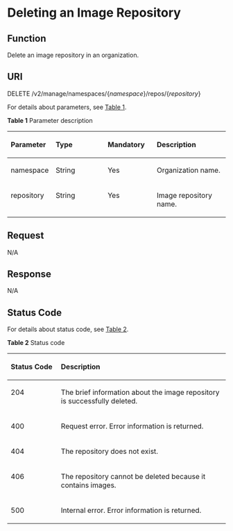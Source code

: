 # Deleting an Image Repository<a name="EN-US_TOPIC_0198655158"></a>

## Function<a name="section14905762191056"></a>

Delete an image repository in an organization.

## URI<a name="section10482810165331"></a>

DELETE /v2/manage/namespaces/\{_namespace_\}/repos/\{_repository_\}

For details about parameters, see  [Table 1](#table184146147323).

**Table  1**  Parameter description

<a name="table184146147323"></a>
<table><thead align="left"><tr id="row1415114163212"><th class="cellrowborder" valign="top" width="18.831883188318834%" id="mcps1.2.5.1.1"><p id="p9415114193219"><a name="p9415114193219"></a><a name="p9415114193219"></a>Parameter</p>
</th>
<th class="cellrowborder" valign="top" width="24.64246424642464%" id="mcps1.2.5.1.2"><p id="p15022419437"><a name="p15022419437"></a><a name="p15022419437"></a>Type</p>
</th>
<th class="cellrowborder" valign="top" width="22.63226322632263%" id="mcps1.2.5.1.3"><p id="p1450315424313"><a name="p1450315424313"></a><a name="p1450315424313"></a>Mandatory</p>
</th>
<th class="cellrowborder" valign="top" width="33.89338933893389%" id="mcps1.2.5.1.4"><p id="p841591415328"><a name="p841591415328"></a><a name="p841591415328"></a>Description</p>
</th>
</tr>
</thead>
<tbody><tr id="row941641411326"><td class="cellrowborder" valign="top" width="18.831883188318834%" headers="mcps1.2.5.1.1 "><p id="p8416314113213"><a name="p8416314113213"></a><a name="p8416314113213"></a>namespace</p>
</td>
<td class="cellrowborder" valign="top" width="24.64246424642464%" headers="mcps1.2.5.1.2 "><p id="p105058419438"><a name="p105058419438"></a><a name="p105058419438"></a>String</p>
</td>
<td class="cellrowborder" valign="top" width="22.63226322632263%" headers="mcps1.2.5.1.3 "><p id="p10507114164313"><a name="p10507114164313"></a><a name="p10507114164313"></a>Yes</p>
</td>
<td class="cellrowborder" valign="top" width="33.89338933893389%" headers="mcps1.2.5.1.4 "><p id="p18734369112"><a name="p18734369112"></a><a name="p18734369112"></a>Organization name.</p>
</td>
</tr>
<tr id="row7417171415327"><td class="cellrowborder" valign="top" width="18.831883188318834%" headers="mcps1.2.5.1.1 "><p id="p84177144326"><a name="p84177144326"></a><a name="p84177144326"></a>repository</p>
</td>
<td class="cellrowborder" valign="top" width="24.64246424642464%" headers="mcps1.2.5.1.2 "><p id="p13259041124313"><a name="p13259041124313"></a><a name="p13259041124313"></a>String</p>
</td>
<td class="cellrowborder" valign="top" width="22.63226322632263%" headers="mcps1.2.5.1.3 "><p id="p142591841114317"><a name="p142591841114317"></a><a name="p142591841114317"></a>Yes</p>
</td>
<td class="cellrowborder" valign="top" width="33.89338933893389%" headers="mcps1.2.5.1.4 "><p id="p181285313257"><a name="p181285313257"></a><a name="p181285313257"></a>Image repository name.</p>
</td>
</tr>
</tbody>
</table>

## Request<a name="section3270966102931"></a>

N/A

## Response<a name="section46271297104114"></a>

N/A

## Status Code<a name="section5365169104253"></a>

For details about status code, see  [Table 2](#table83715129124).

**Table  2**  Status code

<a name="table83715129124"></a>
<table><thead align="left"><tr id="row0371712141214"><th class="cellrowborder" valign="top" width="22.98%" id="mcps1.2.3.1.1"><p id="p3371112171215"><a name="p3371112171215"></a><a name="p3371112171215"></a>Status Code</p>
</th>
<th class="cellrowborder" valign="top" width="77.02%" id="mcps1.2.3.1.2"><p id="p13781210124"><a name="p13781210124"></a><a name="p13781210124"></a>Description</p>
</th>
</tr>
</thead>
<tbody><tr id="row103819129123"><td class="cellrowborder" valign="top" width="22.98%" headers="mcps1.2.3.1.1 "><p id="p1238912101213"><a name="p1238912101213"></a><a name="p1238912101213"></a>204</p>
</td>
<td class="cellrowborder" valign="top" width="77.02%" headers="mcps1.2.3.1.2 "><p id="p73871261219"><a name="p73871261219"></a><a name="p73871261219"></a>The brief information about the image repository is successfully deleted.</p>
</td>
</tr>
<tr id="row1338151211120"><td class="cellrowborder" valign="top" width="22.98%" headers="mcps1.2.3.1.1 "><p id="p23851210121"><a name="p23851210121"></a><a name="p23851210121"></a>400</p>
</td>
<td class="cellrowborder" valign="top" width="77.02%" headers="mcps1.2.3.1.2 "><p id="p1238161271215"><a name="p1238161271215"></a><a name="p1238161271215"></a>Request error. Error information is returned.</p>
</td>
</tr>
<tr id="row738171215127"><td class="cellrowborder" valign="top" width="22.98%" headers="mcps1.2.3.1.1 "><p id="p43881201211"><a name="p43881201211"></a><a name="p43881201211"></a>404</p>
</td>
<td class="cellrowborder" valign="top" width="77.02%" headers="mcps1.2.3.1.2 "><p id="p4381212121219"><a name="p4381212121219"></a><a name="p4381212121219"></a>The repository does not exist.</p>
</td>
</tr>
<tr id="row1162431422920"><td class="cellrowborder" valign="top" width="22.98%" headers="mcps1.2.3.1.1 "><p id="p14625141492918"><a name="p14625141492918"></a><a name="p14625141492918"></a>406</p>
</td>
<td class="cellrowborder" valign="top" width="77.02%" headers="mcps1.2.3.1.2 "><p id="p145322112919"><a name="p145322112919"></a><a name="p145322112919"></a>The repository cannot be deleted because it contains images.</p>
</td>
</tr>
<tr id="row13381712111212"><td class="cellrowborder" valign="top" width="22.98%" headers="mcps1.2.3.1.1 "><p id="p33819120123"><a name="p33819120123"></a><a name="p33819120123"></a>500</p>
</td>
<td class="cellrowborder" valign="top" width="77.02%" headers="mcps1.2.3.1.2 "><p id="p638101219128"><a name="p638101219128"></a><a name="p638101219128"></a>Internal error. Error information is returned.</p>
</td>
</tr>
</tbody>
</table>

